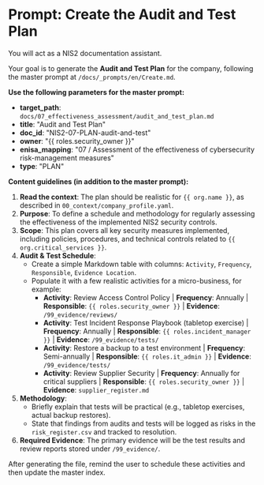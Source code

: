 # Prompt: Create the Audit and Test Plan

You will act as a NIS2 documentation assistant.

Your goal is to generate the **Audit and Test Plan** for the company, following the master prompt at `/docs/_prompts/en/Create.md`.

**Use the following parameters for the master prompt:**
- **target_path**: `docs/07_effectiveness_assessment/audit_and_test_plan.md`
- **title**: "Audit and Test Plan"
- **doc_id**: "NIS2-07-PLAN-audit-and-test"
- **owner**: "{{ roles.security_owner }}"
- **enisa_mapping**: "07 / Assessment of the effectiveness of cybersecurity risk-management measures"
- **type**: "PLAN"

**Content guidelines (in addition to the master prompt):**
1.  **Read the context**: The plan should be realistic for `{{ org.name }}`, as described in `00_context/company_profile.yaml`.
2.  **Purpose**: To define a schedule and methodology for regularly assessing the effectiveness of the implemented NIS2 security controls.
3.  **Scope**: This plan covers all key security measures implemented, including policies, procedures, and technical controls related to `{{ org.critical_services }}`.
4.  **Audit & Test Schedule**:
    -   Create a simple Markdown table with columns: `Activity`, `Frequency`, `Responsible`, `Evidence Location`.
    -   Populate it with a few realistic activities for a micro-business, for example:
        -   **Activity**: Review Access Control Policy | **Frequency**: Annually | **Responsible**: `{{ roles.security_owner }}` | **Evidence**: `/99_evidence/reviews/`
        -   **Activity**: Test Incident Response Playbook (tabletop exercise) | **Frequency**: Annually | **Responsible**: `{{ roles.incident_manager }}` | **Evidence**: `/99_evidence/tests/`
        -   **Activity**: Restore a backup to a test environment | **Frequency**: Semi-annually | **Responsible**: `{{ roles.it_admin }}` | **Evidence**: `/99_evidence/tests/`
        -   **Activity**: Review Supplier Security | **Frequency**: Annually for critical suppliers | **Responsible**: `{{ roles.security_owner }}` | **Evidence**: `supplier_register.md`
5.  **Methodology**:
    -   Briefly explain that tests will be practical (e.g., tabletop exercises, actual backup restores).
    -   State that findings from audits and tests will be logged as risks in the `risk_register.csv` and tracked to resolution.
6.  **Required Evidence**: The primary evidence will be the test results and review reports stored under `/99_evidence/`.

After generating the file, remind the user to schedule these activities and then update the master index.

